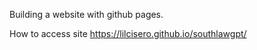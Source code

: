 Building a website with github pages. 

How to access site https://lilcisero.github.io/southlawgpt/

